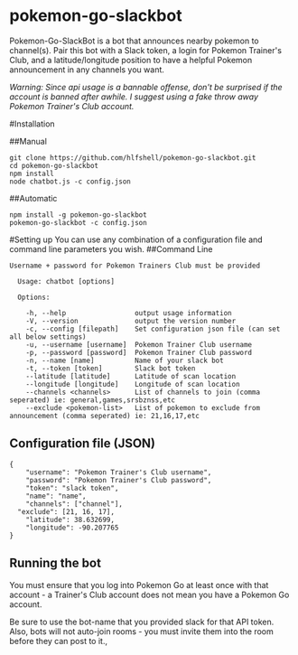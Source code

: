 # pokemon-go-slackbot
Pokemon-Go-SlackBot is a bot that announces nearby pokemon to channel(s). Pair this bot with a Slack token, a login for Pokemon Trainer's Club, and a latitude/longitude position to have a helpful Pokemon announcement in any channels you want.

*Warning: Since api usage is a bannable offense, don't be surprised if the account is banned after awhile. I suggest using a fake throw away Pokemon Trainer's Club account.*

#Installation

##Manual
```
git clone https://github.com/hlfshell/pokemon-go-slackbot.git
cd pokemon-go-slackbot
npm install
node chatbot.js -c config.json
```
##Automatic
```
npm install -g pokemon-go-slackbot
pokemon-go-slackbot -c config.json
```

#Setting up
You can use any combination of a configuration file and command line parameters you wish.
##Command Line
```
Username + password for Pokemon Trainers Club must be provided

  Usage: chatbot [options]

  Options:

    -h, --help                 output usage information
    -V, --version              output the version number
    -c, --config [filepath]    Set configuration json file (can set all below settings)
    -u, --username [username]  Pokemon Trainer Club username
    -p, --password [password]  Pokemon Trainer Club password
    -n, --name [name]          Name of your slack bot
    -t, --token [token]        Slack bot token
    --latitude [latitude]      Latitude of scan location
    --longitude [longitude]    Longitude of scan location
    --channels <channels>      List of channels to join (comma seperated) ie: general,games,srsbznss,etc
    --exclude <pokemon-list>   List of pokemon to exclude from announcement (comma seperated) ie: 21,16,17,etc
```

## Configuration file (JSON)
```
{
	"username": "Pokemon Trainer's Club username",
	"password": "Pokemon Trainer's Club password",
	"token": "slack token",
	"name": "name",
	"channels": ["channel"],
  "exclude": [21, 16, 17],
	"latitude": 38.632699,
	"longitude": -90.207765
}
```
## Running the bot
You must ensure that you log into Pokemon Go at least once with that account - a Trainer's Club account does not mean you have a Pokemon Go account.

Be sure to use the bot-name that you provided slack for that API token. Also, bots will not auto-join rooms - you must invite them into the room before they can post to it.,
